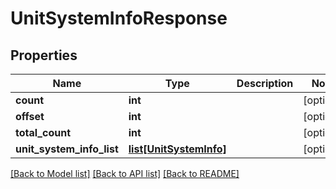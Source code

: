 # UnitSystemInfoResponse

## Properties
Name | Type | Description | Notes
------------ | ------------- | ------------- | -------------
**count** | **int** |  | [optional] 
**offset** | **int** |  | [optional] 
**total_count** | **int** |  | [optional] 
**unit_system_info_list** | [**list[UnitSystemInfo]**](UnitSystemInfo.md) |  | [optional] 

[[Back to Model list]](../README.md#documentation-for-models) [[Back to API list]](../README.md#documentation-for-api-endpoints) [[Back to README]](../README.md)



